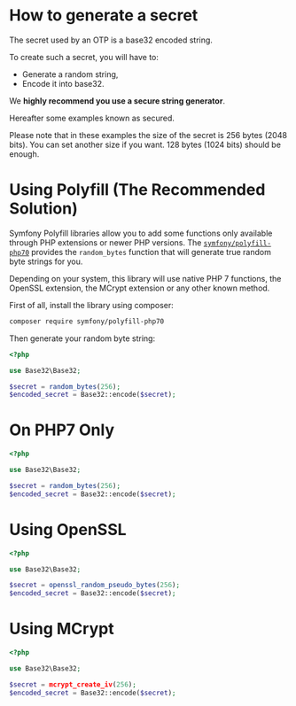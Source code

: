 How to generate a secret
========================

The secret used by an OTP is a base32 encoded string.

To create such a secret, you will have to:
* Generate a random string,
* Encode it into base32.

We **highly recommend you use a secure string generator**.

Hereafter some examples known as secured.

Please note that in these examples the size of the secret is 256 bytes (2048 bits).
You can set another size if you want. 128 bytes (1024 bits) should be enough.

# Using Polyfill (The Recommended Solution)

Symfony Polyfill libraries allow you to add some functions only available through PHP extensions or newer PHP versions.
The [`symfony/polyfill-php70`](https://github.com/symfony/polyfill-php70) provides the `random_bytes` function that will generate true random byte strings for you.

Depending on your system, this library will use native PHP 7 functions, the OpenSSL extension, the MCrypt extension or any other known method.

First of all, install the library using composer:

```sh
composer require symfony/polyfill-php70
```

Then generate your random byte string:

```php
<?php

use Base32\Base32;

$secret = random_bytes(256);
$encoded_secret = Base32::encode($secret);
```

# On PHP7 Only

```php
<?php

use Base32\Base32;

$secret = random_bytes(256);
$encoded_secret = Base32::encode($secret);
```

# Using OpenSSL

```php
<?php

use Base32\Base32;

$secret = openssl_random_pseudo_bytes(256);
$encoded_secret = Base32::encode($secret);
```

# Using MCrypt

```php
<?php

use Base32\Base32;

$secret = mcrypt_create_iv(256);
$encoded_secret = Base32::encode($secret);
```
